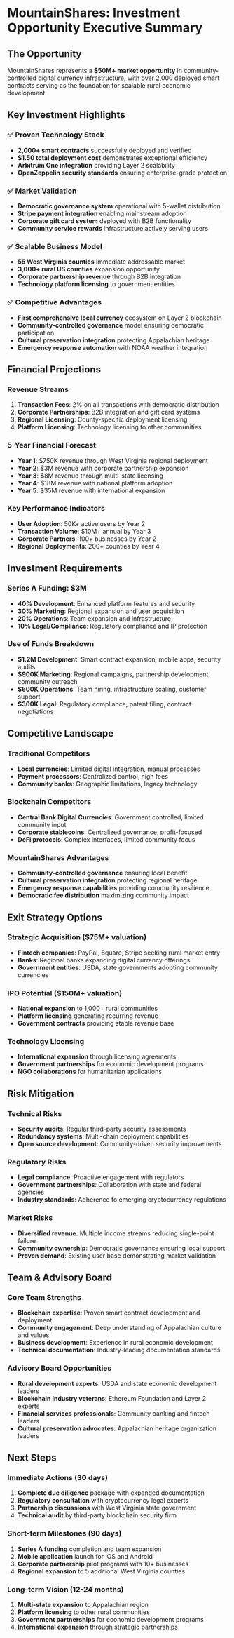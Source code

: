 # MountainShares: Investment Opportunity Executive Summary

## The Opportunity
MountainShares represents a **$50M+ market opportunity** in community-controlled digital currency infrastructure, with over 2,000 deployed smart contracts serving as the foundation for scalable rural economic development.

## Key Investment Highlights

### ✅ Proven Technology Stack
- **2,000+ smart contracts** successfully deployed and verified
- **$1.50 total deployment cost** demonstrates exceptional efficiency
- **Arbitrum One integration** providing Layer 2 scalability
- **OpenZeppelin security standards** ensuring enterprise-grade protection

### ✅ Market Validation
- **Democratic governance system** operational with 5-wallet distribution
- **Stripe payment integration** enabling mainstream adoption
- **Corporate gift card system** deployed with B2B functionality
- **Community service rewards** infrastructure actively serving users

### ✅ Scalable Business Model
- **55 West Virginia counties** immediate addressable market
- **3,000+ rural US counties** expansion opportunity
- **Corporate partnership revenue** through B2B integration
- **Technology platform licensing** to government entities

### ✅ Competitive Advantages
- **First comprehensive local currency** ecosystem on Layer 2 blockchain
- **Community-controlled governance** model ensuring democratic participation
- **Cultural preservation integration** protecting Appalachian heritage
- **Emergency response automation** with NOAA weather integration

## Financial Projections

### Revenue Streams
1. **Transaction Fees**: 2% on all transactions with democratic distribution
2. **Corporate Partnerships**: B2B integration and gift card systems
3. **Regional Licensing**: County-specific deployment licensing
4. **Platform Licensing**: Technology licensing to other communities

### 5-Year Financial Forecast
- **Year 1**: $750K revenue through West Virginia regional deployment
- **Year 2**: $3M revenue with corporate partnership expansion
- **Year 3**: $8M revenue through multi-state licensing
- **Year 4**: $18M revenue with national platform adoption
- **Year 5**: $35M revenue with international expansion

### Key Performance Indicators
- **User Adoption**: 50K+ active users by Year 2
- **Transaction Volume**: $10M+ annual by Year 3
- **Corporate Partners**: 100+ businesses by Year 2
- **Regional Deployments**: 200+ counties by Year 4

## Investment Requirements

### Series A Funding: $3M
- **40% Development**: Enhanced platform features and security
- **30% Marketing**: Regional expansion and user acquisition
- **20% Operations**: Team expansion and infrastructure
- **10% Legal/Compliance**: Regulatory compliance and IP protection

### Use of Funds Breakdown
- **$1.2M Development**: Smart contract expansion, mobile apps, security audits
- **$900K Marketing**: Regional campaigns, partnership development, community outreach
- **$600K Operations**: Team hiring, infrastructure scaling, customer support
- **$300K Legal**: Regulatory compliance, patent filing, contract negotiations

## Competitive Landscape

### Traditional Competitors
- **Local currencies**: Limited digital integration, manual processes
- **Payment processors**: Centralized control, high fees
- **Community banks**: Geographic limitations, legacy technology

### Blockchain Competitors
- **Central Bank Digital Currencies**: Government controlled, limited community input
- **Corporate stablecoins**: Centralized governance, profit-focused
- **DeFi protocols**: Complex interfaces, limited community focus

### MountainShares Advantages
- **Community-controlled governance** ensuring local benefit
- **Cultural preservation integration** protecting regional heritage
- **Emergency response capabilities** providing community resilience
- **Democratic fee distribution** maximizing community impact

## Exit Strategy Options

### Strategic Acquisition ($75M+ valuation)
- **Fintech companies**: PayPal, Square, Stripe seeking rural market entry
- **Banks**: Regional banks expanding digital currency offerings
- **Government entities**: USDA, state governments adopting community currencies

### IPO Potential ($150M+ valuation)
- **National expansion** to 1,000+ rural communities
- **Platform licensing** generating recurring revenue
- **Government contracts** providing stable revenue base

### Technology Licensing
- **International expansion** through licensing agreements
- **Government partnerships** for economic development programs
- **NGO collaborations** for humanitarian applications

## Risk Mitigation

### Technical Risks
- **Security audits**: Regular third-party security assessments
- **Redundancy systems**: Multi-chain deployment capabilities
- **Open source development**: Community-driven security improvements

### Regulatory Risks
- **Legal compliance**: Proactive engagement with regulators
- **Government partnerships**: Collaboration with state and federal agencies
- **Industry standards**: Adherence to emerging cryptocurrency regulations

### Market Risks
- **Diversified revenue**: Multiple income streams reducing single-point failure
- **Community ownership**: Democratic governance ensuring local support
- **Proven demand**: Existing user base demonstrating market validation

## Team & Advisory Board

### Core Team Strengths
- **Blockchain expertise**: Proven smart contract development and deployment
- **Community engagement**: Deep understanding of Appalachian culture and values
- **Business development**: Experience in rural economic development
- **Technical documentation**: Industry-leading documentation standards

### Advisory Board Opportunities
- **Rural development experts**: USDA and state economic development leaders
- **Blockchain industry veterans**: Ethereum Foundation and Layer 2 experts
- **Financial services professionals**: Community banking and fintech leaders
- **Cultural preservation advocates**: Appalachian heritage organization leaders

## Next Steps

### Immediate Actions (30 days)
1. **Complete due diligence** package with expanded documentation
2. **Regulatory consultation** with cryptocurrency legal experts
3. **Partnership discussions** with West Virginia state government
4. **Technical audit** by third-party blockchain security firm

### Short-term Milestones (90 days)
1. **Series A funding** completion and team expansion
2. **Mobile application** launch for iOS and Android
3. **Corporate partnership** pilot programs with 10+ businesses
4. **Regional expansion** to 5 additional West Virginia counties

### Long-term Vision (12-24 months)
1. **Multi-state expansion** to Appalachian region
2. **Platform licensing** to other rural communities
3. **Government partnerships** for economic development programs
4. **International expansion** through strategic partnerships

